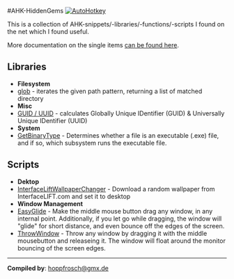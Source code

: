 #AHK-HiddenGems [![AutoHotkey](https://img.shields.io/badge/Language-AutoHotkey-yellowgreen.svg)](https://autohotkey.com/)

This is a collection of AHK-snippets/-libraries/-functions/-scripts I found on the net which I found useful.

More documentation on the single items [can be found here](https://hoppfrosch.github.io/AHK_HiddenGems).

## Libraries
* **Filesystem**
 * [glob](/lib/HiddenGems/glob.ahk) - iterates the given path pattern, returning a list of matched directory 
* **Misc**
 * [GUID / UUID](/lib/HiddenGems/GUID.ahk) - calculates Globally Unique IDentifier (GUID) & Universally Unique IDentifier (UUID)
* **System**
 * [GetBinaryType](lib/HiddenGems/System/GetBinaryType.ahk) - Determines whether a file is an executable (.exe) file, and if so, which subsystem runs the executable file.

## Scripts
* **Dektop**
 * [InterfaceLiftWallpaperChanger](scripts/WallpaperChanger/InterfaceLiftWallpaperChanger.ahk) - Download a random wallpaper from InterfaceLIFT.com and set it to desktop
* **Window Management**
 * [EasyGlide](scripts/EasyGlide/EasyGlide.ahk) - Make the middle mouse button drag any window, in any internal point. Additionally, if you let go while dragging, the window will "glide"  for short distance, and even bounce off the edges of the screen.
 * [ThrowWindow](scripts/ThrowWindow/ThrowWindow.ahk) - Throw any window by dragging it with the middle mousebutton and releaseing it. The window will float around the monitor bouncing of the screen edges.
  
***
**Compiled by**: [hoppfrosch@gmx.de](mailto:hoppfrosch@gmx.de)
